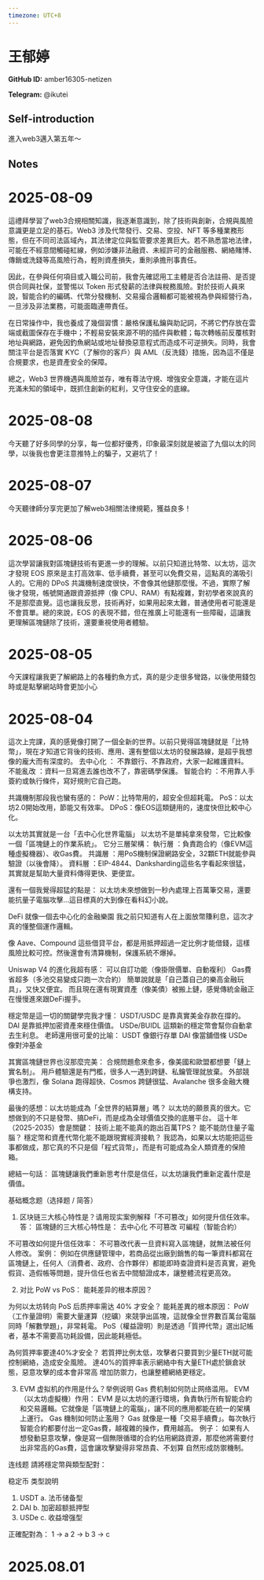 ```yaml
---
timezone: UTC+8
---
```


# 王郁婷

**GitHub ID:** amber16305-netizen

**Telegram:** @ikutei

## Self-introduction

進入web3邁入第五年～

## Notes

<!-- Content_START -->
# 2025-08-09

這禮拜學習了web3合規相關知識，我逐漸意識到，除了技術與創新，合規與風險意識更是立足的基石。Web3 涉及代幣發行、交易、空投、NFT 等多種業務形態，但在不同司法區域內，其法律定位與監管要求差異巨大。若不熟悉當地法律，可能在不經意間觸碰紅線，例如涉嫌非法融資、未經許可的金融服務、網絡賭博、傳銷或洗錢等高風險行為，輕則資產損失，重則承擔刑事責任。

因此，在參與任何項目或入職公司前，我會先確認用工主體是否合法註冊、是否提供合同與社保，並警惕以 Token 形式發薪的法律與稅務風險。對於技術人員來說，智能合約的編碼、代幣分發機制、交易撮合邏輯都可能被視為參與經營行為，一旦涉及非法業務，可能面臨連帶責任。

在日常操作中，我也養成了幾個習慣：嚴格保護私鑰與助記詞，不將它們存放在雲端或截圖保存在手機中；不輕易安裝來源不明的插件與軟體；每次轉帳前反覆核對地址與網路，避免因釣魚網站或地址替換惡意程式而造成不可逆損失。同時，我會關注平台是否落實 KYC（了解你的客戶）與 AML（反洗錢）措施，因為這不僅是合規要求，也是資產安全的保障。

總之，Web3 世界機遇與風險並存，唯有尊法守規、增強安全意識，才能在這片充滿未知的領域中，既抓住創新的紅利，又守住安全的底線。

# 2025-08-08

今天聽了好多同學的分享，每一位都好優秀，印象最深刻就是被盜了九個以太的同學，以後我也會更注意推特上的騙子，又避坑了！

# 2025-08-07

今天聽律師分享完更加了解web3相關法律規範，獲益良多！

# 2025-08-06

這次學習讓我對區塊鏈技術有更進一步的理解。以前只知道比特幣、以太坊，這次才發現 EOS 原來是主打高效率、低手續費，甚至可以免費交易，這點真的滿吸引人的。它用的 DPoS 共識機制速度很快，不會像其他鏈那麼慢。不過，實際了解後才發現，帳號開通跟資源抵押（像 CPU、RAM）有點複雜，對初學者來說真的不是那麼直覺。這也讓我反思，技術再好，如果用起來太難，普通使用者可能還是不會買單。總的來說，EOS 的表現不錯，但在推廣上可能還有一些障礙，這讓我更理解區塊鏈除了技術，還要重視使用者體驗。

# 2025-08-05

今天課程讓我更了解網路上的各種釣魚方式，真的是少走很多彎路，以後使用錢包時或是點擊網站時會更加小心

# 2025-08-04

這次上完課，真的感覺像打開了一個全新的世界。以前只覺得區塊鏈就是「比特幣」，現在才知道它背後的技術、應用、還有整個以太坊的發展路線，是超乎我想像的龐大而有深度的。
去中心化 ： 不靠銀行、不靠政府，大家一起維護資料。
不能亂改 ：資料一旦寫進去誰也改不了，靠密碼學保護。
智能合約 ：不用靠人手簽約或執行條件，寫好規則它自己跑。

共識機制那段我也蠻有感的：
PoW：比特幣用的，超安全但超耗電。
PoS：以太坊2.0開始改用，節能又有效率。
DPoS：像EOS這類鏈用的，速度快但比較中心化。

以太坊其實就是一台「去中心化世界電腦」
以太坊不是單純拿來發幣，它比較像一個「區塊鏈上的作業系統」。
它分三層架構：
執行層 ：負責跑合約（像EVM這種虛擬機器）、收Gas費。
共識層 ：用PoS機制保證網路安全，32顆ETH就能參與驗證（以後會降）。
資料層 ：EIP-4844、Danksharding這些名字看起來很猛，其實就是幫助大量資料傳得更快、更便宜。

還有一個我覺得超猛的點是：
以太坊未來想做到一秒內處理上百萬筆交易，還要能抗量子電腦攻擊…這目標真的大到像在看科幻小說。

DeFi 就像一個去中心化的金融樂園
我之前只知道有人在上面放幣賺利息，這次才真的懂整個運作邏輯。

像 Aave、Compound 這些借貸平台，都是用抵押超過一定比例才能借錢，這樣風險比較可控。然後還會有清算機制，保護系統不爆掉。

Uniswap V4 的進化我超有感：
可以自訂功能（像掛限價單、自動複利）
Gas費省超多（多池交易變成只跑一次合約）
簡單說就是「自己蓋自己的樂高金融玩具」，又快又便宜。
而且現在還有現實資產（像美債）被搬上鏈，感覺傳統金融正在慢慢進來跟DeFi握手。

穩定幣是這一切的關鍵學完我才懂：
USDT/USDC 是靠真實美金存款在撐的。
DAI 是靠抵押加密資產來穩住價值。
USDe/BUIDL 這類新的穩定幣會幫你自動拿去生利息。
老師還用很可愛的比喻：
USDT 像銀行存單
DAI 像當舖借條
USDe 像對沖基金 

其實區塊鏈世界也沒那麼完美：
合規問題愈來愈多，像美國和歐盟都想要「鏈上實名制」。
用戶體驗還是有門檻，很多人一遇到跨鏈、私鑰管理就放棄。
外部競爭也激烈，像 Solana 跑得超快、Cosmos 跨鏈很猛、Avalanche 很多金融大機構支持。

最後的感想：以太坊能成為「全世界的結算層」嗎？
以太坊的願景真的很大。它想做到的不只是發幣、搞DeFi，而是成為全球價值交換的底層平台。
這十年（2025-2035）會是關鍵：
技術上能不能真的跑出百萬TPS？
能不能防住量子電腦？
穩定幣和資產代幣化能不能跟現實經濟接軌？
我認為，如果以太坊能把這些事都做成，那它真的不只是個「程式貨幣」，而是有可能成為全人類資產的保險箱。

總結一句話：
區塊鏈讓我們重新思考什麼是信任，以太坊讓我們重新定義什麼是價值。

基础概念题（选择题 / 简答）
1. 区块链三大核心特性是？请用现实案例解释「不可篡改」如何提升信任效率。
答：
區塊鏈的三大核心特性是：
去中心化
不可篡改
可編程（智能合約）

不可篡改如何提升信任效率：
不可篡改代表一旦資料寫入區塊鏈，就無法被任何人修改。
案例： 例如在供應鏈管理中，若商品從出廠到銷售的每一筆資料都寫在區塊鏈上，任何人（消費者、政府、合作夥伴）都能即時查證資料是否真實，避免假貨、造假帳等問題，提升信任也省去中間驗證成本，讓整體流程更高效。

2. 对比 PoW vs PoS：
能耗差异的根本原因？

为何以太坊转向 PoS 后质押率需达 40% 才安全？
能耗差異的根本原因：
PoW（工作量證明）需要大量運算（挖礦）來競爭出區塊，這就像全世界數百萬台電腦同時「解數學題」，非常耗電。
PoS（權益證明）則是透過「質押代幣」選出記帳者，基本不需要高功耗設備，因此能耗極低。

為何質押率要達40%才安全？
若質押比例太低，攻擊者只要買到少量ETH就可能控制網絡，造成安全風險。
達40%的質押率表示網絡中有大量ETH處於鎖倉狀態，惡意攻擊的成本會非常高 增加防禦力，也讓整體網絡更穩定。

3. EVM 虚拟机的作用是什么？举例说明 Gas 费机制如何防止网络滥用。
EVM（以太坊虛擬機）作用：
EVM 是以太坊的運行環境，負責執行所有智能合約和交易邏輯。它就像是「區塊鏈上的電腦」，讓不同的應用都能在統一的架構上運行。
 Gas 機制如何防止濫用？
Gas 就像是一種「交易手續費」。每次執行智能合約都要付出一定Gas費，越複雜的操作，費用越高。
例子： 如果有人想發動惡意攻擊，像是寫一個無限循環的合約佔用網路資源，那麼他將需要付出非常高的Gas費，這會讓攻擊變得非常昂貴、不划算  自然形成防禦機制。

 连线题
請將穩定幣與類型配對：

稳定币	类型說明
1. USDT	a. 法币储备型
2. DAI	b. 加密超额抵押型
3. USDe	c. 收益增强型

正確配對為：
1 → a
2 → b
3 → c


# 2025.08.01


<!-- Content_END -->

